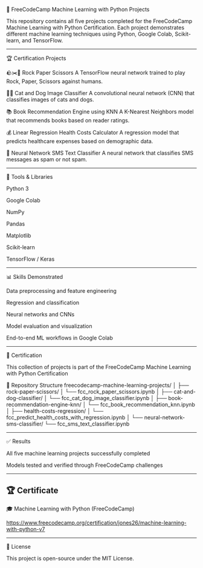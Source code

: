 🧠 FreeCodeCamp Machine Learning with Python Projects

This repository contains all five projects completed for the FreeCodeCamp Machine Learning with Python Certification.
Each project demonstrates different machine learning techniques using Python, Google Colab, Scikit-learn, and TensorFlow.

---

🏆 Certification Projects

🪨✂️📄 Rock Paper Scissors
A TensorFlow neural network trained to play Rock, Paper, Scissors against humans.

🐶🐱 Cat and Dog Image Classifier
A convolutional neural network (CNN) that classifies images of cats and dogs.

📚 Book Recommendation Engine using KNN
A K-Nearest Neighbors model that recommends books based on reader ratings.

💰 Linear Regression Health Costs Calculator
A regression model that predicts healthcare expenses based on demographic data.

💬 Neural Network SMS Text Classifier
A neural network that classifies SMS messages as spam or not spam.

---

🧰 Tools & Libraries

Python 3

Google Colab

NumPy

Pandas

Matplotlib

Scikit-learn

TensorFlow / Keras

---

📊 Skills Demonstrated

Data preprocessing and feature engineering

Regression and classification

Neural networks and CNNs

Model evaluation and visualization

End-to-end ML workflows in Google Colab

---

📜 Certification

This collection of projects is part of the
FreeCodeCamp Machine Learning with Python Certification

📂 Repository Structure
freecodecamp-machine-learning-projects/
│
├── rock-paper-scissors/
│   └── fcc_rock_paper_scissors.ipynb
│
├── cat-and-dog-classifier/
│   └── fcc_cat_dog_image_classifier.ipynb
│
├── book-recommendation-engine-knn/
│   └── fcc_book_recommendation_knn.ipynb
│
├── health-costs-regression/
│   └── fcc_predict_health_costs_with_regression.ipynb
│
└── neural-network-sms-classifier/
    └── fcc_sms_text_classifier.ipynb

---

✅ Results

All five machine learning projects successfully completed

Models tested and verified through FreeCodeCamp challenges

---

## 🏆 Certificate

🎓 Machine Learning with Python (FreeCodeCamp)

https://www.freecodecamp.org/certification/jones26/machine-learning-with-python-v7


---

📖 License

This project is open-source under the MIT License.
